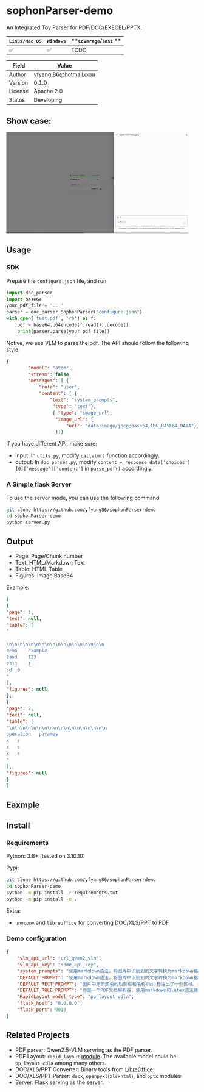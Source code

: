 # sophonParser-demo

An Integrated Toy Parser for PDF/DOC/EXECEL/PPTX.

| **`Linux/Mac OS`** | **`Windows`** | **`Coverage`/`Test` ** |
|-----------------|-------------|------------|
| ✅ | ✅ | TODO |


| Field | Value |
|-------|-------|
| Author | yfyang.86@hotmail.com |
| Version | 0.1.0 |
| License | Apache 2.0 |
| Status  | Developing | 

## Show case:

![example](./figure/example.gif)

## Usage

### SDK

Prepare the `configure.json` file, and run 

```python
import doc_parser
import base64
your_pdf_file = '...'
parser = doc_parser.SophonParser("configure.json")
with open('test.pdf', 'rb') as f:
    pdf = base64.b64encode(f.read()).decode()
    print(parser.parse(your_pdf_file))
```

Notive, we use VLM to parse the pdf. The API should follow the following style:

```json
{ 
        "model": "atom",  
        "stream": false, 
        "messages": [ {
            "role": "user",
            "content": [ {
                "text": "system_prompts",
                 "type": "text"}, 
                 { "type": "image_url", 
                  "image_url": {
                      "url": "data:image/jpeg;base64,IMG_BASE64_DATA"}}]
                  }]}
```

If you have different API, make sure:

- input: In `utils.py`, modify `callvlm()` function accordingly.
- output: In `doc_parser.py`, modify `content = response_data['choices'][0]['message']['content']` in `parse_pdf()` accordingly.
  
### A Simple flask Server

To use the server mode, you can use the following command:

```sh
git clone https://github.com/yfyang86/sophonParser-demo
cd sophonParser-demo
python server.py
```

## Output

- Page: Page/Chunk number
- Text: HTML/Markdown Text
- Table: HTML Table
- Figures: Image Base64

Example:

```json
[
{
"page": 1,
"text": null,
"table": [
"

\n\n\n\n\n\n\n\n\n\n\n\n\n\n\n\n\n\n
demo	example
2asd	123
2313	1
sd	0
"
],
"figures": null
},
{
"page": 2,
"text": null,
"table": [
"\n\n\n\n\n\n\n\n\n\n\n\n\n\n\n\n\n\n
operation	parames
x	s
x	s
x	s
"
],
"figures": null
}
]
```

## Eaxmple



## Install

### Requirements

Python: 3.8+ (tested on 3.10.10)

Pypi:

```sh
git clone https://github.com/yfyang86/sophonParser-demo
cd sophonParser-demo
python -m pip install -r requirements.txt
python -m pip install -e .
```

Extra:

- `unoconv` and `libreoffice` for converting DOC/XLS/PPT to PDF

### Demo configuration

```json
{
    "vlm_api_url": "url_qwen2_vlm",
    "vlm_api_key": "some_api_key",
    "system_prompts": "使用markdown语法，将图片中识别到的文字转换为markdown格式输出。你必须做到：\n1. 输出和使用识别到的图片的相同的语言，例如，识别到英语的字段，输出的内容必须是英语。\n2. 不要解释和输出无关的文字，直接输出图片中的内容。例如，严禁输出 “以下是我根据图片内容生成的markdown文本：”这样的例子，而是应该直接输出markdown。\n3. 忽略掉长直线、忽略掉页码。\n再次强调，不要解释和输出无关的文字，直接输出图片中的内容。",
    "DEFAULT_PROMPT": "使用markdown语法，将图片中识别到的文字转换为markdown格式输出。你必须做到：\n1. 输出和使用识别到的图片的相同的语言，例如，识别到英语的字段，输出的内容必须是英语。\n2. 不要解释和输出无关的文字，直接输出图片中的内容。例如，严禁输出 “以下是我根据图片内容生成的markdown文本：”这样的例子，而是应该直接输出markdown。\n3. 忽略掉长直线、忽略掉页码。\n再次强调，不要解释和输出无关的文字，直接输出图片中的内容。",
    "DEFAULT_RECT_PROMPT": "图片中用带颜色的矩形框和名称(%s)标注出了一些区域。如果区域是表格或者图片，使用 ![]() 的形式插入到输出内容中，否则直接输出文字内容。",
    "DEFAULT_ROLE_PROMPT": "你是一个PDF文档解析器，使用markdown和latex语法输出图片的内容。",
    "RapidLayout_model_type": "pp_layout_cdla",
    "flask_host": "0.0.0.0",
    "flask_port": 9010
}
```

## Related Projects

- PDF parser: Qwen2.5-VLM servring as the PDF parser.
- PDF Layout: `rapid_layout` [module](https://github.com/RapidAI/RapidLayout). The available model could be  `pp_layout_cdla` among many others.
- DOC/XLS/PPT Converter: Binary tools from [LibreOffice](https://www.libreoffice.org/).
- DOC/XLS/PPT Parser: `docx`, `openpyxl`(`xlsxhtml`), and `pptx` modules
- Server: Flask serving as the server.
